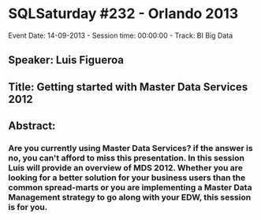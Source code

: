 # SQLSaturday #232 - Orlando 2013
Event Date: 14-09-2013 - Session time: 00:00:00 - Track: BI  Big Data
## Speaker: Luis Figueroa
## Title: Getting started with Master Data Services 2012
## Abstract:
### Are you currently using Master Data Services? if the answer is no, you can't afford to miss this presentation. In this session Luis will provide an overview of MDS 2012.  Whether you are looking for a better solution for your business users than the common spread-marts or you are implementing a Master Data Management strategy to go along with your EDW, this session is for you.
